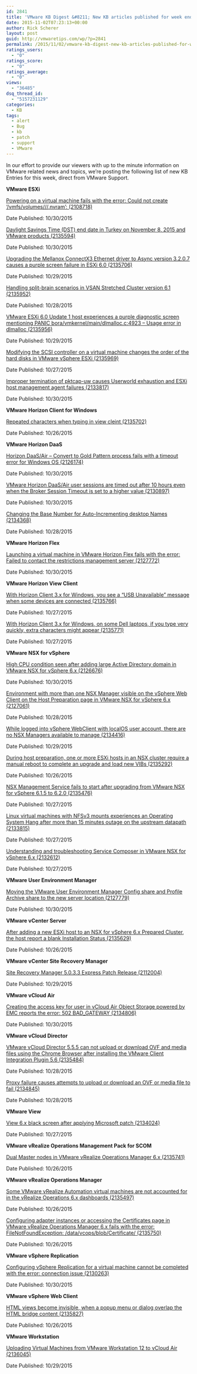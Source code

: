 ```yaml
---
id: 2841
title: 'VMware KB Digest &#8211; New KB articles published for week ending 10/31/15'
date: 2015-11-02T07:23:13+00:00
author: Rick Scherer
layout: post
guid: http://vmwaretips.com/wp/?p=2841
permalink: /2015/11/02/vmware-kb-digest-new-kb-articles-published-for-week-ending-103115/
ratings_users:
  - "0"
ratings_score:
  - "0"
ratings_average:
  - "0"
views:
  - "36485"
dsq_thread_id:
  - "5157231129"
categories:
  - KB
tags:
  - alert
  - Bug
  - kb
  - patch
  - support
  - VMware
---
```

In our effort to provide our viewers with up to the minute information on VMware related news and topics, we&#8217;re posting the following list of new KB Entries for this week, direct from VMware Support.

<!--more-->

**VMware ESXi**
  
[Powering on a virtual machine fails with the error: Could not create ‘/vmfs/volumes/<Datastore-Name>/<VM-name>/<VM-Name>.nvram&#8217;: <Reason> (2108718)](http://vmw.re/1ixRHs6)
  
Date Published: 10/30/2015
  
[Daylight Savings Time (DST) end date in Turkey on November 8, 2015 and VMware products (2135594)](http://vmw.re/1P5SSh3)
  
Date Published: 10/30/2015
  
[Upgrading the Mellanox ConnectX3 Ethernet driver to Async version 3.2.0.7 causes a purple screen failure in ESXi 6.0 (2135706)](http://vmw.re/1ixRHs7)
  
Date Published: 10/29/2015
  
[Handling split-brain scenarios in VSAN Stretched Cluster version 6.1 (2135952)](http://vmw.re/1P5STRW)
  
Date Published: 10/28/2015
  
[VMware ESXi 6.0 Update 1 host experiences a purple diagnostic screen mentioning PANIC bora/vmkernel/main/dlmalloc.c:4923 – Usage error in dlmalloc (2135956)](http://vmw.re/1ixRFjZ)
  
Date Published: 10/29/2015
  
[Modifying the SCSI controller on a virtual machine changes the order of the hard disks in VMware vSphere ESXi (2135969)](http://vmw.re/1P5STRX)
  
Date Published: 10/27/2015
  
[Improper termination of pktcap-uw causes Userworld exhaustion and ESXi host management agent failures (2133817)](http://vmw.re/1ixRHs8)
  
Date Published: 10/30/2015

**VMware Horizon Client for Windows**
  
[Repeated characters when typing in view cleint (2135702)](http://vmw.re/1P5SSxi)
  
Date Published: 10/26/2015

**VMware Horizon DaaS**
  
[Horizon DaaS/Air – Convert to Gold Pattern process fails with a timeout error for Windows OS (2126174)](http://vmw.re/1ixRHs9)
  
Date Published: 10/30/2015
  
[VMware Horizon DaaS/Air user sessions are timed out after 10 hours even when the Broker Session Timeout is set to a higher value (2130897)](http://vmw.re/1P5SSxj)
  
Date Published: 10/30/2015
  
[Changing the Base Number for Auto-Incrementing desktop Names (2134368)](http://vmw.re/1ixRFk2)
  
Date Published: 10/28/2015

**VMware Horizon Flex**
  
[Launching a virtual machine in VMware Horizon Flex fails with the error: Failed to contact the restrictions management server (2127772)](http://vmw.re/1P5SSxk)
  
Date Published: 10/30/2015

**VMware Horizon View Client**
  
[With Horizon Client 3.x for Windows, you see a “USB Unavailable” message when some devices are connected (2135766)](http://vmw.re/1ixRHsc)
  
Date Published: 10/27/2015
  
[With Horizon Client 3.x for Windows, on some Dell laptops, if you type very quickly, extra characters might appear (2135771)](http://vmw.re/1P5STS0)
  
Date Published: 10/27/2015

**VMware NSX for vSphere**
  
[High CPU condition seen after adding large Active Directory domain in VMware NSX for vSphere 6.x (2126676)](http://vmw.re/1ixRHse)
  
Date Published: 10/30/2015
  
[Environment with more than one NSX Manager visible on the vSphere Web Client on the Host Preparation page in VMware NSX for vSphere 6.x (2127061)](http://vmw.re/1P5STS1)
  
Date Published: 10/28/2015
  
[While logged into vSphere WebClient with localOS user account, there are no NSX Managers available to manage (2134416)](http://vmw.re/1ixRHsg)
  
Date Published: 10/29/2015
  
[During host preparation, one or more ESXi hosts in an NSX cluster require a manual reboot to complete an upgrade and load new VIBs (2135292)](http://vmw.re/1P5STS2)
  
Date Published: 10/26/2015
  
[NSX Management Service fails to start after upgrading from VMware NSX for vSphere 6.1.5 to 6.2.0 (2135476)](http://vmw.re/1ixRHsh)
  
Date Published: 10/27/2015
  
[Linux virtual machines with NFSv3 mounts experiences an Operating System Hang after more than 15 minutes outage on the upstream datapath (2133815)](http://vmw.re/1P5STS3)
  
Date Published: 10/27/2015
  
[Understanding and troubleshooting Service Composer in VMware NSX for vSphere 6.x (2132612)](http://vmw.re/1ixRHsi)
  
Date Published: 10/27/2015

**VMware User Environment Manager**
  
[Moving the VMware User Environment Manager Config share and Profile Archive share to the new server location (2127779)](http://vmw.re/1P5STS6)
  
Date Published: 10/30/2015

**VMware vCenter Server**
  
[After adding a new ESXi host to an NSX for vSphere 6.x Prepared Cluster, the host report a blank Installation Status (2135629)](http://vmw.re/1ixRFk3)
  
Date Published: 10/26/2015

**VMware vCenter Site Recovery Manager**
  
[Site Recovery Manager 5.0.3.3 Express Patch Release (2112004)](http://vmw.re/1P5SSxl)
  
Date Published: 10/29/2015

**VMware vCloud Air**
  
[Creating the access key for user in vCloud Air Object Storage powered by EMC reports the error: 502 BAD_GATEWAY (2134806)](http://vmw.re/1ixRHsj)
  
Date Published: 10/30/2015

**VMware vCloud Director**
  
[VMware vCloud Director 5.5.5 can not upload or download OVF and media files using the Chrome Browser after installing the VMware Client Integration Plugin 5.6 (2135484)](http://vmw.re/1P5STS7)
  
Date Published: 10/28/2015
  
[Proxy failure causes attempts to upload or download an OVF or media file to fail (2134845)](http://vmw.re/1ixRFk4)
  
Date Published: 10/28/2015

**VMware View**
  
[View 6.x black screen after applying Microsoft patch (2134024)](http://vmw.re/1P5SSxo)
  
Date Published: 10/27/2015

**VMware vRealize Operations Management Pack for SCOM**
  
[Dual Master nodes in VMware vRealize Operations Manager 6.x (2135741)](http://vmw.re/1ixRHsk)
  
Date Published: 10/26/2015

**VMware vRealize Operations Manager**
  
[Some VMware vRealize Automation virtual machines are not accounted for in the vRealize Operations 6.x dashboards (2135497)](http://vmw.re/1P5STS8)
  
Date Published: 10/26/2015
  
[Configuring adapter instances or accessing the Certificates page in VMware vRealize Operations Manager 6.x fails with the error: FileNotFoundException: /data/vcops/blob/Certificate/ (2135750)](http://vmw.re/1ixRFk5)
  
Date Published: 10/26/2015

**VMware vSphere Replication**
  
[Configuring vSphere Replication for a virtual machine cannot be completed with the error: connection issue (2130263)](http://vmw.re/1P5STSb)
  
Date Published: 10/30/2015

**VMware vSphere Web Client**
  
[HTML views become invisible, when a popup menu or dialog overlap the HTML bridge content (2135827)](http://vmw.re/1ixRFk6)
  
Date Published: 10/26/2015

**VMware Workstation**
  
[Uploading Virtual Machines from VMware Workstation 12 to vCloud Air (2136045)](http://vmw.re/1P5SSxr)
  
Date Published: 10/29/2015